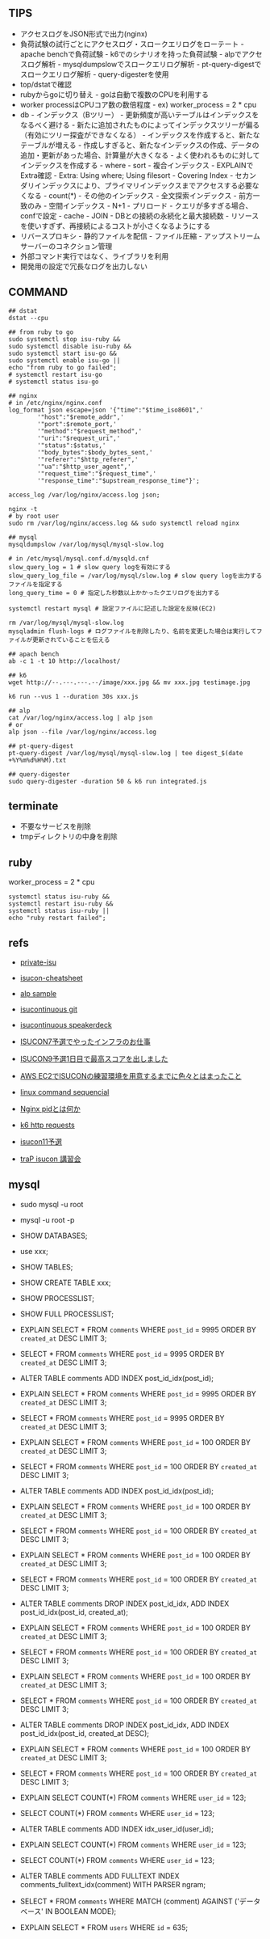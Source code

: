 ## TIPS
- アクセスログをJSON形式で出力(nginx)
- 負荷試験の試行ごとにアクセスログ・スロークエリログをローテート
        - apache benchで負荷試験
        - k6でのシナリオを持った負荷試験
        - alpでアクセスログ解析
        - mysqldumpslowでスロークエリログ解析
        - pt-query-digestでスロークエリログ解析
                - query-digesterを使用
- top/dstatで確認
- rubyからgoに切り替え
        - goは自動で複数のCPUを利用する
- worker processはCPUコア数の数倍程度
        - ex) worker_process = 2 * cpu
- db
        - インデックス（Bツリー）
                - 更新頻度が高いテーブルはインデックスをなるべく避ける
                        - 新たに追加されたものによってインデックスツリーが偏る（有効にツリー探査ができなくなる）
                - インデックスを作成すると、新たなテーブルが増える
                        - 作成しすぎると、新たなインデックスの作成、データの追加・更新があった場合、計算量が大きくなる
                - よく使われるものに対してインデックスを作成する
                        - where
                        - sort
                - 複合インデックス
                        - EXPLAINでExtra確認
                        - Extra: Using where; Using filesort
                - Covering Index
                        - セカンダリインデックスにより、プライマリインデックスまでアクセスする必要なくなる
                        - count(*)
        - その他のインデックス
                - 全文探索インデックス
                        - 前方一致のみ
                - 空間インデックス
        - N+1
                - プリロード
                        - クエリが多すぎる場合、confで設定
                - cache
                - JOIN
        - DBとの接続の永続化と最大接続数
                - リソースを使いすぎず、再接続によるコストが小さくなるようにする
- リバースプロキシ
        - 静的ファイルを配信
        - ファイル圧縮
        - アップストリームサーバーのコネクション管理
- 外部コマンド実行ではなく、ライブラリを利用
- 開発用の設定で冗長なログを出力しない

## COMMAND
```
## dstat
dstat --cpu

## from ruby to go
sudo systemctl stop isu-ruby &&
sudo systemctl disable isu-ruby &&
sudo systemctl start isu-go &&
sudo systemctl enable isu-go ||
echo "from ruby to go failed";
# systemctl restart isu-go
# systemctl status isu-go

## nginx
# in /etc/nginx/nginx.conf
log_format json escape=json '{"time":"$time_iso8601",'
        '"host":"$remote_addr",'
        '"port":$remote_port,'
        '"method":"$request_method",'
        '"uri":"$request_uri",'
        '"status":$status,'
        '"body_bytes":$body_bytes_sent,'
        '"referer":"$http_referer",'
        '"ua":"$http_user_agent",'
        '"request_time":"$request_time",'
        '"response_time":"$upstream_response_time"}';

access_log /var/log/nginx/access.log json;

nginx -t
# by root user
sudo rm /var/log/nginx/access.log && sudo systemctl reload nginx

## mysql
mysqldumpslow /var/log/mysql/mysql-slow.log

# in /etc/mysql/mysql.conf.d/mysqld.cnf
slow_query_log = 1 # slow query logを有効にする
slow_query_log_file = /var/log/mysql/slow.log # slow query logを出力するファイルを指定する
long_query_time = 0 # 指定した秒数以上かかったクエリログを出力する

systemctl restart mysql # 設定ファイルに記述した設定を反映(EC2)

rm /var/log/mysql/mysql-slow.log
mysqladmin flush-logs # ログファイルを削除したり、名前を変更した場合は実行してファイルが更新されていることを伝える

## apach bench
ab -c 1 -t 10 http://localhost/

## k6
wget http://--.---.---.--/image/xxx.jpg && mv xxx.jpg testimage.jpg

k6 run --vus 1 --duration 30s xxx.js

## alp
cat /var/log/nginx/access.log | alp json
# or
alp json --file /var/log/nginx/access.log

## pt-query-digest
pt-query-digest /var/log/mysql/mysql-slow.log | tee digest_$(date +%Y%m%d%H%M).txt

## query-digester
sudo query-digester -duration 50 & k6 run integrated.js
```

## terminate
- 不要なサービスを削除
- tmpディレクトリの中身を削除

## ruby
<!-- in /home/isucon/private_isu/webapp/ruby/unicorn_config.rb -->
worker_process = 2 * cpu
```
systemctl status isu-ruby &&
systemctl restart isu-ruby &&
systemctl status isu-ruby ||
echo "ruby restart failed";
```

## refs
- [private-isu](https://github.com/catatsuy/private-isu)
- [isucon-cheatsheet](https://github.com/budougumi0617/isucon-cheatsheet/tree/d642a10057342866d73af615a72b086720022cb8)
- [alp sample](https://github.com/tkuchiki/alp/blob/main/docs/usage_samples.ja.md)
- [isucontinuous git](https://github.com/ShotaKitazawa/isucontinuous)
- [isucontinuous speakerdeck](https://speakerdeck.com/shotakitazawa/isucon-deshi-eruturuwozuo-tuta)
- [ISUCON7予選でやったインフラのお仕事](https://qiita.com/ihsiek/items/11106ce7a13e09b61547)
- [ISUCON9予選1日目で最高スコアを出しました](https://to-hutohu.com/2019/09/09/isucon9-qual/#%E8%BE%9E%E9%80%80%E3%81%97%E3%81%9F%E7%90%86%E7%94%B1)

- [AWS EC2でISUCONの練習環境を用意するまでに色々とはまったこと](https://zenn.dev/libra/articles/669ae27f9d0b20)
- [linux command sequencial](https://qiita.com/egawa_kun/items/714394609eef6be8e0bf)
- [Nginx pidとは何か](https://qiita.com/keitean/items/cfb27f496aa42a07c2e7)
- [k6 http requests](https://k6.io/docs/using-k6/http-requests/)

- [isucon11予選](https://hackmd.io/@isucon-kuolc38th/rJjeC3jlF)
- [traP isucon 講習会](https://hackmd.io/@oribe/BkGXfhKj5)

## mysql
- sudo mysql -u root
<!-- or -->
- mysql -u root -p

- SHOW DATABASES;
- use xxx;
- SHOW TABLES;
- SHOW CREATE TABLE xxx;
- SHOW PROCESSLIST;
- SHOW FULL PROCESSLIST;

<!-- index <= 5% -->
- EXPLAIN SELECT * FROM `comments` WHERE `post_id` = 9995 ORDER BY `created_at` DESC LIMIT 3;
- SELECT * FROM `comments` WHERE `post_id` = 9995 ORDER BY `created_at` DESC LIMIT 3;
- ALTER TABLE comments ADD INDEX post_id_idx(post_id);
- EXPLAIN SELECT * FROM `comments` WHERE `post_id` = 9995 ORDER BY `created_at` DESC LIMIT 3;
- SELECT * FROM `comments` WHERE `post_id` = 9995 ORDER BY `created_at` DESC LIMIT 3;

- EXPLAIN SELECT * FROM `comments` WHERE `post_id` = 100 ORDER BY `created_at` DESC LIMIT 3;
- SELECT * FROM `comments` WHERE `post_id` = 100 ORDER BY `created_at` DESC LIMIT 3;
- ALTER TABLE comments ADD INDEX post_id_idx(post_id);
- EXPLAIN SELECT * FROM `comments` WHERE `post_id` = 100 ORDER BY `created_at` DESC LIMIT 3;
- SELECT * FROM `comments` WHERE `post_id` = 100 ORDER BY `created_at` DESC LIMIT 3;

- EXPLAIN SELECT * FROM `comments` WHERE `post_id` = 100 ORDER BY `created_at` DESC LIMIT 3;
- SELECT * FROM `comments` WHERE `post_id` = 100 ORDER BY `created_at` DESC LIMIT 3;
- ALTER TABLE comments DROP INDEX post_id_idx, ADD INDEX post_id_idx(post_id, created_at);
- EXPLAIN SELECT * FROM `comments` WHERE `post_id` = 100 ORDER BY `created_at` DESC LIMIT 3;
- SELECT * FROM `comments` WHERE `post_id` = 100 ORDER BY `created_at` DESC LIMIT 3;

- EXPLAIN SELECT * FROM `comments` WHERE `post_id` = 100 ORDER BY `created_at` DESC LIMIT 3;
- SELECT * FROM `comments` WHERE `post_id` = 100 ORDER BY `created_at` DESC LIMIT 3;
- ALTER TABLE comments DROP INDEX post_id_idx, ADD INDEX post_id_idx(post_id, created_at DESC);
- EXPLAIN SELECT * FROM `comments` WHERE `post_id` = 100 ORDER BY `created_at` DESC LIMIT 3;
- SELECT * FROM `comments` WHERE `post_id` = 100 ORDER BY `created_at` DESC LIMIT 3;

- EXPLAIN SELECT COUNT(*) FROM `comments` WHERE `user_id` = 123;
- SELECT COUNT(*) FROM `comments` WHERE `user_id` = 123;
- ALTER TABLE comments ADD INDEX idx_user_id(user_id);
- EXPLAIN SELECT COUNT(*) FROM `comments` WHERE `user_id` = 123;
- SELECT COUNT(*) FROM `comments` WHERE `user_id` = 123;

- ALTER TABLE comments ADD FULLTEXT INDEX comments_fulltext_idx(comment) WITH PARSER ngram;
- SELECT * FROM `comments` WHERE MATCH (comment) AGAINST ('データベース' IN BOOLEAN MODE);

- EXPLAIN SELECT * FROM `users` WHERE `id` = 635;
